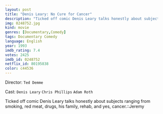 ```yaml
---
layout: post
title: "Denis Leary: No Cure for Cancer"
description: "Ticked off comic Denis Leary talks honestly about subjects ranging from smoking, red meat, drugs, his family, rehab, and yes, cancer.::Jeremy.."
img: 0248752.jpg
kind: movie
genres: [Documentary,Comedy]
tags: Documentary Comedy 
language: English
year: 1993
imdb_rating: 7.4
votes: 2425
imdb_id: 0248752
netflix_id: 80195838
color: c44536
---
```

Director: `Ted Demme`  

Cast: `Denis Leary` `Chris Phillips` `Adam Roth` 

Ticked off comic Denis Leary talks honestly about subjects ranging from smoking, red meat, drugs, his family, rehab, and yes, cancer.::Jeremy